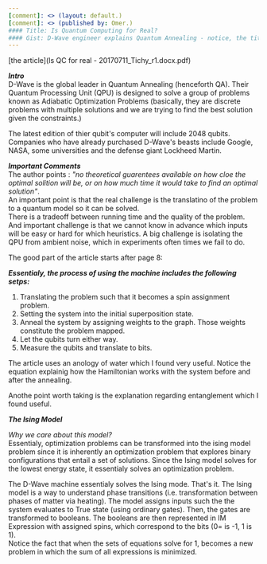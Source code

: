 ```yaml
---
[comment]: <> (layout: default.)  
[comment]: <> (published by: Omer.)   
#### Title: Is Quantum Computing for Real?
#### Gist: D-Wave engineer explains Quantum Annealing - notice, the title is misleading - it is only focused on QA.
---
```

[the article](Is QC for real - 20170711_Tichy_r1.docx.pdf)

**_Intro_**   
D-Wave is the global leader in Quantum Annealing (henceforth QA). Their Quantum Processing Unit (QPU) is designed to solve a group of problems known as Adiabatic Optimization Problems (basically, they are discrete problems with multiple solutions and we are trying to find the best solution given the constraints.)

The latest edition of thier qubit's computer will include 2048 qubits. Companies who have already purchased D-Wave's beasts include Google, NASA, some universities and the defense giant Lockheed Martin.

**_Important Comments_**   
The author points : _"no theoretical guarentees available on how cloe the optimal solition will be, or on how much time it would take to find an optimal solution"_.  
An important point is that the real challenge is the translatino of the problem to a quantum model so it can be solved.  
There is a tradeoff between running time and the quality of the problem.  
And important challenge is that we cannot know in advance which inputs will be easy or hard for which heuristics. 
A big challenge is isolating the QPU from ambient noise, which in experiments often times we fail to do.  

The good part of the article starts after page 8:

**_Essentialy, the process of using the machine includes the following setps:_**  
1. Translating the problem such that it becomes a spin assignment problem.  
2. Setting the system into the initial superposition state.  
3. Anneal the system by assigning weights to the graph. Those weights constitute the problem mapped.  
4. Let the qubits turn either way.  
5. Measure the qubits and translate to bits.  

The article uses an anology of water which I found very useful. Notice the equation explainig how the Hamiltonian works with the system before and after the annealing.  

Anothe point worth taking is the explanation regarding entanglement which I found useful.  


**_The Ising Model_**   

_Why we care about this model?_   
Essentialy, optimization problems can be transformed into the ising model problem since it is inherently an optimization problem that explores binary configurations that entail a set of solutions. Since the Ising model solves for the lowest energy state, it essentialy solves an optimization problem.

The D-Wave machine essentialy solves the Ising mode. That's it. The Ising model is a way to understand phase transitions (i.e. transformation between phases of matter via heating). The model assigns inputs such the the system evaluates to True state (using ordinary gates). Then, the gates are transformed to booleans. The booleans are then represented in IM Expression with assigned spins, which correspond to the bits (0= is -1, 1 is 1).  
Notice the fact that when the sets of equations solve for 1, becomes a new problem in which the sum of all expressions is minimized.


